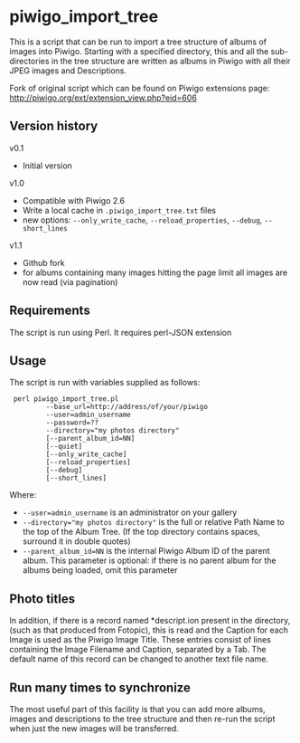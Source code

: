 piwigo_import_tree
==================

This is a script that can be run to import a tree structure of albums of images into Piwigo. Starting with a specified directory, this and all the sub-directories in the tree structure are written as albums in Piwigo with all their JPEG images and Descriptions.

Fork of original script which can be found on Piwigo extensions page: http://piwigo.org/ext/extension_view.php?eid=606

Version history
---------------

v0.1
  - Initial version

v1.0
  - Compatible with Piwigo 2.6
  - Write a local cache in `.piwigo_import_tree.txt` files
  - new options: `--only_write_cache`, `--reload_properties`, `--debug`, `--short_lines`

v1.1
  - Github fork
  - for albums containing many images hitting the page limit all images are now read (via pagination)

Requirements
------------

The script is run using Perl. It requires perl-JSON extension

Usage
-----

The script is run with variables supplied as follows:

```
 perl piwigo_import_tree.pl
         --base_url=http://address/of/your/piwigo
         --user=admin_username
         --password=??
         --directory="my photos directory"
         [--parent_album_id=NN]
         [--quiet]
         [--only_write_cache]
         [--reload_properties]
         [--debug]
         [--short_lines]
```

Where:

* `--user=admin_username` is an administrator on your gallery
* `--directory="my photos directory"` is the full or relative Path Name to the top of the Album Tree. (If the top directory contains spaces, surround it in double quotes)  
* `--parent_album_id=NN` is the internal Piwigo Album ID of the parent album. This parameter is optional: if there is no parent album for the albums being loaded, omit this parameter

Photo titles
------------

In addition, if there is a record named *descript.ion present in the directory, (such as that produced from Fotopic), this is read and the Caption for each Image is used as the Piwigo Image Title. These entries consist of lines containing the Image Filename and Caption, separated by a Tab. The default name of this record can be changed to another text file name.

Run many times to synchronize
-----------------------------

The most useful part of this facility is that you can add more albums, images and descriptions to the tree structure and then re-run the script when just the new images will be transferred.

